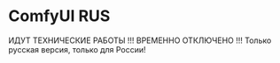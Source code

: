 # ComfyUI RUS
ИДУТ ТЕХНИЧЕСКИЕ РАБОТЫ !!!
ВРЕМЕННО ОТКЛЮЧЕНО !!!
Только русская версия, только для России!
